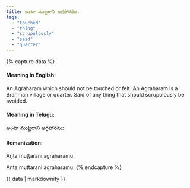 ```yaml
---
title: అంటా ముట్టరాని అగ్రహారము.
tags:
  - "touched"
  - "thing"
  - "scrupulously"
  - "said"
  - "quarter"
---
```


{% capture data %}
#### Meaning in English:
An Agraharam which should not be touched or felt.
An Agraharam is a Brahman village or quarter.
Said of any thing that should scrupulously be avoided.

#### Meaning in Telugu:
అంటా ముట్టరాని అగ్రహారము.

#### Romanization:
Aṇṭā muṭṭarāni agrahāramu.

Anta muttarani agraharamu.
{% endcapture %}

{{ data | markdownify }}

